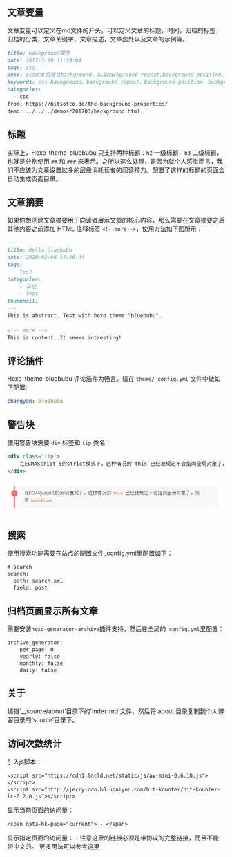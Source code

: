 ## 文章变量

文章变量可以定义在md文件的开头。可以定义文章的标题，时间，归档的标签，归档的分类，文章关键字，文章描述，文章出处以及文章的示例等。

```md
title: background属性
date: 2017-3-10 11:19:04
tags: css
desc: css的复合属性background，以及background-repeat,background-position,background-origin等子属性的介绍。
keywords: css background、background-repeat、background-position、background-origin
categories:
  - css
from: https://bitsofco.de/the-background-properties/
demo: ../../../demos/201703/background.html
```

## 标题

实际上，Hexo-theme-bluebubu 只支持两种标题：`h2` 一级标题，`h3` 二级标题，也就是分别使用 `##` 和 `###` 来表示。之所以这么处理，是因为就个人感觉而言，我们不应该为文章设置过多的层级消耗读者的阅读精力。配置了这样的标题的页面会自动生成页面目录。

## 文章摘要

如果你想创建文章摘要用于向读者展示文章的核心内容，那么需要在文章摘要之后其他内容之前添加 HTML 注释标签 `<!--more-->`，使用方法如下图所示：

```md
---
title: Hello bluebubu
date: 2020-03-06 14:40:44
tags:
    Test
categories:
    - 杂记
    - Test
thumbnail:
---
This is abstract. Test with hexo theme "bluebubu".

<!-- more -->  
This is content. It seems intresting!
```

## 评论插件

Hexo-theme-bluebubu 评论插件为畅言。请在 `theme/_config.yml` 文件中做如下配置:

```yaml
changyan: bluebubu
```

## 警告块

使用警告块需要 `div` 标签和 `tip` 类名：

```html
<div class="tip">
    在ECMAScript 5的strict模式下，这种情况的`this`已经被规定不会指向全局对象了，而是`undefined`
</div>
```

![alert](https://raw.githubusercontent.com/retchart/hexo-theme-bluebubu/master/source/images/alert.png)

## 搜索

使用搜索功能需要在站点的配置文件_config.yml里配置如下：
```
# search
search:
  path: search.xml
  field: post
```

## 归档页面显示所有文章
需要安装`hexo-generator-archive`插件支持，然后在全局的`_config.yml`里配置：
```
archive_generator:
    per_page: 0
    yearly: false
    monthly: false
    daily: false
```
## 关于
编辑‘__source/about’目录下的'index.md'文件，然后将‘about’目录复制到个人博客目录的‘source’目录下。

## 访问次数统计
引入js脚本：
```
<script src="https://cdn1.lncld.net/static/js/av-mini-0.6.10.js"></script>
<script src="http://jerry-cdn.b0.upaiyun.com/hit-kounter/hit-kounter-lc-0.2.0.js"></script>
```
显示当前页面的访问量：
```
<span data-hk-page="current"> - </span>
```
显示指定页面的访问量：
<span data-hk-page="http://retchart.github.io/2020/3/closure/"> - </span>
注意这里的链接必须是带协议的完整链接，而且不能带中文的。
更多用法可以参考[这里](http://jerryzou.com/posts/introduction-to-hit-kounter-lc/)

